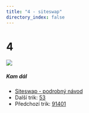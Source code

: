 ```yaml
---
title: "4 - siteswap"
directory_index: false
---
```


# 4

![](/animace/siteswap/4.gif)

##### Kam dál

- [Siteswap - podrobný návod](/siteswap.html "Podrobné vysvětlení siteswapů..")
- Další trik: [53](53.html "Siteswap 53")
- Předchozí trik: [91401](91401.html "Siteswap 91401")

